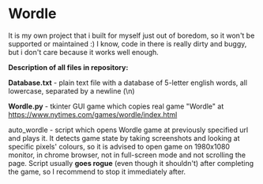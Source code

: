 # Wordle


It is my own project that i built for myself just out of boredom, so it won't be supported or maintained :)
I know, code in there is really dirty and buggy, but i don't care because it works well enough.


**Description of all files in repository:**

**Database.txt** - plain text file with a database of 5-letter english words, all lowercase, separated by a newline (\n)

**Wordle.py** - tkinter GUI game which copies real game "Wordle" at https://www.nytimes.com/games/wordle/index.html

auto_wordle - script which opens Wordle game at previously specified url and plays it. It detects game state by taking screenshots and looking at specific pixels'
colours, so it is advised to open game on 1980x1080 monitor, in chrome browser, not in full-screen mode and not scrolling the page. Script usually **goes rogue**
(even though it shouldn't) after completing the game, so I recommend to stop it immediately after.
